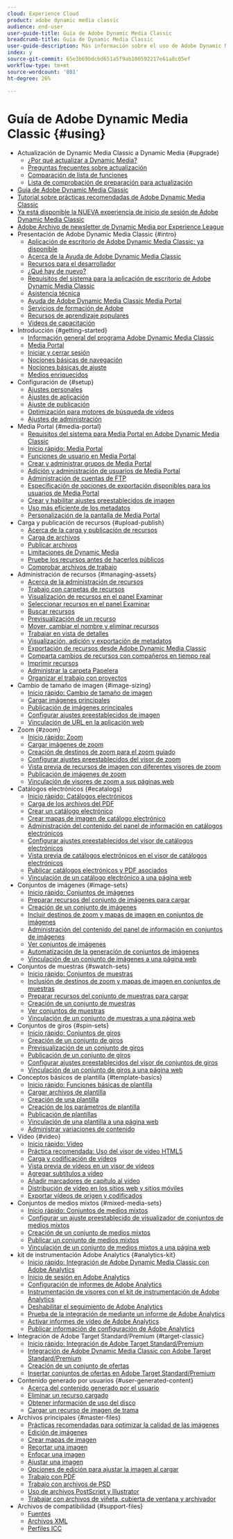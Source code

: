 ```yaml
---
cloud: Experience Cloud
product: adobe dynamic media classic
audience: end-user
user-guide-title: Guía de Adobe Dynamic Media Classic
breadcrumb-title: Guía de Dynamic Media Classic
user-guide-description: Más información sobre el uso de Adobe Dynamic Media Classic
index: y
source-git-commit: 65e3b69bdcbd651a5f9ab100592217e61a8c05ef
workflow-type: tm+mt
source-wordcount: '801'
ht-degree: 26%

---
```



# Guía de Adobe Dynamic Media Classic {#using}

+ Actualización de Dynamic Media Classic a Dynamic Media {#upgrade}
   + [¿Por qué actualizar a Dynamic Media?](upgrade.md)
   + [Preguntas frecuentes sobre actualización](upgrade-faq.md)
   + [Comparación de lista de funciones](upgrade-feature-comparison.md)
   + [Lista de comprobación de preparación para actualización](upgrade-readiness.md)
+ [Guía de Adobe Dynamic Media Classic](home.md)
+ [Tutorial sobre prácticas recomendadas de Adobe Dynamic Media Classic](https://experienceleague.adobe.com/docs/experience-manager-learn/dynamic-media-classic-tutorial/overview.html)
+ [Ya está disponible la NUEVA experiencia de inicio de sesión de Adobe Dynamic Media Classic](new-ui-2020.md)
+ [Adobe Archivo de newsletter de Dynamic Media por Experience League](dynamic-media-newsletter.md)
+ Presentación de Adobe Dynamic Media Classic {#intro}
   + [Aplicación de escritorio de Adobe Dynamic Media Classic: ya disponible](dynamic-media-classic-desktop-app.md)
   + [Acerca de la Ayuda de Adobe Dynamic Media Classic](introduction.md)
   + [Recursos para el desarrollador](developer-resources.md)
   + [¿Qué hay de nuevo?](whats-new.md)
   + [Requisitos del sistema para la aplicación de escritorio de Adobe Dynamic Media Classic](system-requirements.md)
   + [Asistencia técnica](support.md)
   + [Ayuda de Adobe Dynamic Media Classic Media Portal](help-dmc-media-portal.md)
   + [Servicios de formación de Adobe](training-services.md)
   + [Recursos de aprendizaje populares](popular-resources.md)
   + [Videos de capacitación](training-videos.md)
+ Introducción {#getting-started}
   + [Información general del programa Adobe Dynamic Media Classic](dmc-platform-overview.md)
   + [Media Portal](media-portal.md)
   + [Iniciar y cerrar sesión](signing-out.md)
   + [Nociones básicas de navegación](navigation-basics.md)
   + [Nociones básicas de ajuste](setup-basics.md)
   + [Medios enriquecidos](rich-media.md)
+ Configuración de {#setup}
   + [Ajustes personales](personal-setup.md)
   + [Ajustes de aplicación](application-setup.md)
   + [Ajuste de publicación](publish-setup.md)
   + [Optimización para motores de búsqueda de vídeos](video-seo-search-engine-optimization.md)
   + [Ajustes de administración](administration-setup.md)
+ Media Portal {#media-portal}
   + [Requisitos del sistema para Media Portal en Adobe Dynamic Media Classic](system-requirements-media-portal.md)
   + [Inicio rápido: Media Portal](quick-start-media-portal-administration.md)
   + [Funciones de usuario en Media Portal](media-portal-user-roles.md)
   + [Crear y administrar grupos de Media Portal](creating-media-portal-groups.md)
   + [Adición y administración de usuarios de Media Portal](adding-media-portal-users.md)
   + [Administración de cuentas de FTP](ftp-accounts.md)
   + [Especificación de opciones de exportación disponibles para los usuarios de Media Portal](specifying-export-options-available-media.md)
   + [Crear y habilitar ajustes preestablecidos de imagen](creating-enabling-image-presets.md)
   + [Uso más eficiente de los metadatos](making-efficient-metadata.md)
   + [Personalización de la pantalla de Media Portal](customizing-media-portal-screen.md)
+ Carga y publicación de recursos {#upload-publish}
   + [Acerca de la carga y publicación de recursos](about-asset-upload-publish.md)
   + [Carga de archivos](uploading-files.md)
   + [Publicar archivos](publishing-files.md)
   + [Limitaciones de Dynamic Media](limitations.md)
   + [Pruebe los recursos antes de hacerlos públicos](testing-assets-making-them-public.md)
   + [Comprobar archivos de trabajo](checking-job-files.md)
+ Administración de recursos {#managing-assets}
   + [Acerca de la administración de recursos](about-managing-assets.md)
   + [Trabajo con carpetas de recursos](asset-folders.md)
   + [Visualización de recursos en el panel Examinar](viewing-assets-browse-panel.md)
   + [Seleccionar recursos en el panel Examinar](selecting-assets-browse-panel.md)
   + [Buscar recursos](searching-assets.md)
   + [Previsualización de un recurso](previewing-asset.md)
   + [Mover, cambiar el nombre y eliminar recursos](moving-renaming-deleting-assets.md)
   + [Trabajar en vista de detalles](detail-view.md)
   + [Visualización, adición y exportación de metadatos](viewing-adding-exporting-metadata.md)
   + [Exportación de recursos desde Adobe Dynamic Media Classic](exporting-assets-from-dmc.md)
   + [Comparta cambios de recursos con compañeros en tiempo real](sharing-asset-changes-peers-real.md)
   + [Imprimir recursos](printing-assets.md)
   + [Administrar la carpeta Papelera](trash-folder.md)
   + [Organizar el trabajo con proyectos](organizing-projects.md)
+ Cambio de tamaño de imagen {#image-sizing}
   + [Inicio rápido: Cambio de tamaño de imagen](quick-start-image-sizing.md)
   + [Cargar imágenes principales](uploading-master-images.md)
   + [Publicación de imágenes principales](publishing-master-images.md)
   + [Configurar ajustes preestablecidos de imagen](setting-image-presets.md)
   + [Vinculación de URL en la aplicación web](linking-urls-web-application.md)
+ Zoom {#zoom}
   + [Inicio rápido: Zoom](quick-start-zoom.md)
   + [Cargar imágenes de zoom](uploading-zoom-images.md)
   + [Creación de destinos de zoom para el zoom guiado](creating-zoom-targets-guided-zoom.md)
   + [Configurar ajustes preestablecidos del visor de zoom](setting-zoom-viewer-presets.md)
   + [Vista previa de recursos de imagen con diferentes visores de zoom](previewing-image-assets-different-zoom.md)
   + [Publicación de imágenes de zoom](publishing-zoom-images.md)
   + [Vinculación de visores de zoom a sus páginas web](linking-zoom-viewers-web-pages.md)
+ Catálogos electrónicos {#ecatalogs}
   + [Inicio rápido: Catálogos electrónicos](quick-start-ecatalog.md)
   + [Carga de los archivos del PDF](uploading-pdf-files.md)
   + [Crear un catálogo electrónico](creating-ecatalog.md)
   + [Crear mapas de imagen de catálogo electrónico](creating-ecatalog-image-maps.md)
   + [Administración del contenido del panel de información en catálogos electrónicos](info-panel-content-ecatalog.md)
   + [Configurar ajustes preestablecidos del visor de catálogos electrónicos](setting-ecatalog-viewer-presets.md)
   + [Vista previa de catálogos electrónicos en el visor de catálogos electrónicos](previewing-ecatalogs-ecatalog-viewer.md)
   + [Publicar catálogos electrónicos y PDF asociados](publishing-ecatalogs-associated-pdfs.md)
   + [Vinculación de un catálogo electrónico a una página web](linking-ecatalog-web-page.md)
+ Conjuntos de imágenes {#image-sets}
   + [Inicio rápido: Conjuntos de imágenes](quick-start-image-sets.md)
   + [Preparar recursos del conjunto de imágenes para cargar](preparing-image-set-assets-upload.md)
   + [Creación de un conjunto de imágenes](creating-image-set.md)
   + [Incluir destinos de zoom y mapas de imagen en conjuntos de imágenes](including-zoom-targets-image-maps-image-sets.md)
   + [Administración del contenido del panel de información en conjuntos de imágenes](info-panel-content-image-sets.md)
   + [Ver conjuntos de imágenes](viewing-image-sets.md)
   + [Automatización de la generación de conjuntos de imágenes](automated-image-set-generation.md)
   + [Vinculación de un conjunto de imágenes a una página web](linking-image-set-web-page.md)
+ Conjuntos de muestras {#swatch-sets}
   + [Inicio rápido: Conjuntos de muestras](quick-start-swatch-sets.md)
   + [Inclusión de destinos de zoom y mapas de imagen en conjuntos de muestras](including-zoom-targets-image-maps-swatch-sets.md)
   + [Preparar recursos del conjunto de muestras para cargar](preparing-swatch-set-assets-upload.md)
   + [Creación de un conjunto de muestras](creating-swatch-set.md)
   + [Ver conjuntos de muestras](viewing-swatch-sets.md)
   + [Vinculación de un conjunto de muestras a una página web](linking-swatch-set-web-page.md)
+ Conjuntos de giros {#spin-sets}
   + [Inicio rápido: Conjuntos de giros](quick-start-spin-sets.md)
   + [Creación de un conjunto de giros](creating-spin-set.md)
   + [Previsualización de un conjunto de giros](previewing-spin-set.md)
   + [Publicación de un conjunto de giros](publishing-spin-set.md)
   + [Configurar ajustes preestablecidos del visor de conjuntos de giros](setting-spin-set-viewer-presets.md)
   + [Vinculación de un conjunto de giros a una página web](linking-spin-set-web-page.md)
+ Conceptos básicos de plantilla {#template-basics}
   + [Inicio rápido: Funciones básicas de plantilla](quick-start-template-basics.md)
   + [Cargar archivos de plantilla](uploading-template-files.md)
   + [Creación de una plantilla](creating-template.md)
   + [Creación de los parámetros de plantilla](creating-template-parameters.md)
   + [Publicación de plantillas](publishing-templates.md)
   + [Vinculación de una plantilla a una página web](linking-template-web-page.md)
   + [Administrar variaciones de contenido](content-variations.md)
+ Vídeo {#video}
   + [Inicio rápido: Vídeo](quick-start-video.md)
   + [Práctica recomendada: Uso del visor de vídeo HTML5](best-practice-using-html5-video.md)
   + [Carga y codificación de vídeos](uploading-encoding-videos.md)
   + [Vista previa de vídeos en un visor de vídeos](previewing-videos-video-viewer.md)
   + [Agregar subtítulos a vídeo](adding-captions-video.md)
   + [Añadir marcadores de capítulo al vídeo](adding-chapter-markers-video.md)
   + [Distribución de vídeo en los sitios web y sitios móviles](deploying-video-websites-mobile-sites.md)
   + [Exportar vídeos de origen y codificados](exporting-source-encoded-videos.md)
+ Conjuntos de medios mixtos {#mixed-media-sets}
   + [Inicio rápido: Conjuntos de medios mixtos](quick-start-mixed-media-sets.md)
   + [Configurar un ajuste preestablecido de visualizador de conjuntos de medios mixtos](setting-mixed-media-set-viewer.md)
   + [Creación de un conjunto de medios mixtos](creating-mixed-media-set.md)
   + [Publicar un conjunto de medios mixtos](publishing-mixed-media-set.md)
   + [Vinculación de un conjunto de medios mixtos a una página web](linking-mixed-media-set-web.md)
+ kit de instrumentación Adobe Analytics {#analytics-kit}
   + [Inicio rápido: Integración de Adobe Dynamic Media Classic con Adobe Analytics](quick-start-integrating-dmc-analytics.md)
   + [Inicio de sesión en Adobe Analytics](log-analytics.md)
   + [Configuración de informes de Adobe Analytics](configuring-analytics-reports.md)
   + [Instrumentación de visores con el kit de instrumentación de Adobe Analytics](instrumenting-viewer-using-analytics-instrumentation.md)
   + [Deshabilitar el seguimiento de Adobe Analytics](disabling-analytics-tracking.md)
   + [Prueba de la integración de mediante un informe de Adobe Analytics](testing-integration-viewing-analytics-report.md)
   + [Activar informes de vídeo de Adobe Analytics](enabling-analytics-video-reports.md)
   + [Publicar información de configuración de Adobe Analytics](publishing-analytics-configuration-information.md)
+ Integración de Adobe Target Standard/Premium {#target-classic}
   + [Inicio rápido: Integración de Adobe Target Standard/Premium](quick-start-target-integration.md)
   + [Integración de Adobe Dynamic Media Classic con Adobe Target Standard/Premium](integrating-dmc-with-target.md)
   + [Creación de un conjunto de ofertas](creating-offer-set.md)
   + [Insertar conjuntos de ofertas en Adobe Target Standard/Premium](pushing-offer-sets-target.md)
+ Contenido generado por usuarios {#user-generated-content}
   + [Acerca del contenido generado por el usuario](about-ugc.md)
   + [Eliminar un recurso cargado](deleting-uploaded-asset.md)
   + [Obtener información de uso del disco](getting-disk-usage-information.md)
   + [Cargar un recurso de imagen de trama](uploading-image-asset-or-vector.md)
+ Archivos principales {#master-files}
   + [Prácticas recomendadas para optimizar la calidad de las imágenes](best-practices-optimizing-quality-images.md)
   + [Edición de imágenes](editing-images.md)
   + [Crear mapas de imagen](creating-image-maps.md)
   + [Recortar una imagen](cropping-image.md)
   + [Enfocar una imagen](sharpening-image.md)
   + [Ajustar una imagen](adjusting-image.md)
   + [Opciones de edición para ajustar la imagen al cargar](image-editing-options-upload.md)
   + [Trabajo con PDF](pdfs.md)
   + [Trabajo con archivos de PSD](psd-files.md)
   + [Uso de archivos PostScript y Illustrator](postscript-illustrator-files.md)
   + [Trabajar con archivos de viñeta, cubierta de ventana y archivador](vignette-window-covering-cabinet-files.md)
+ Archivos de compatibilidad {#support-files}
   + [Fuentes](fonts.md)
   + [Archivos XML](xml-files.md)
   + [Perfiles ICC](icc-profiles.md)
